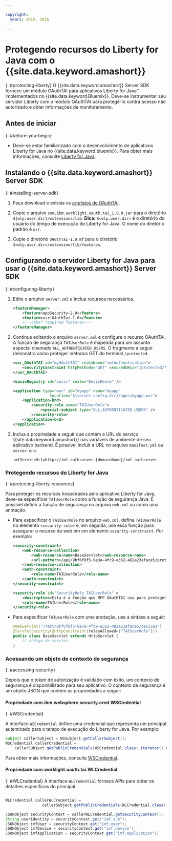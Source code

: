 ```yaml
---

copyright:
  years: 2015, 2016
  
---
```


# Protegendo recursos do Liberty for Java com o {{site.data.keyword.amashort}}
{: #protecting-liberty}
O {{site.data.keyword.amashort}} Server SDK fornece um módulo OAuthTAI para aplicativos Liberty for Java&trade; implementados no {{site.data.keyword.Bluemix}}. Deve-se instrumentar seu servidor Liberty com o módulo OAuthTAI para protegê-lo contra acesso não autorizado e obter informações de monitoramento.

## Antes de iniciar
{: #before-you-begin}
* Deve-se estar familiarizado com o desenvolvimento de aplicativos Liberty for Java no {{site.data.keyword.bluemix}}. Para obter mais informações, consulte [Liberty for Java](https://console.{DomainName}/docs/starters/liberty/index.html).

## Instalando o {{site.data.keyword.amashort}} Server SDK
{: #installing-server-sdk}

1. Faça download e extraia os [artefatos de OAuthTAI](https://imf-tai.{DomainName}/public/TAI.zip).

1. Copie o arquivo `com.ibm.worklight.oauth.tai_1.0.0.jar` para o diretório `${wlp.user.dir}/extensions/lib`.
	**Dica:** `$<wlp.user.dir>` é o diretório do usuário do tempo de execução do Liberty for Java. O nome do diretório padrão é `usr`.

1. Copie o diretório `OAuthTai-1.0.mf` para o diretório `$<wlp.user.dir>/extension/lib/features`.


## Configurando o servidor Liberty for Java para usar o {{site.data.keyword.amashort}} Server SDK
{: #configuring-liberty}

1. Edite o arquivo `server.xml` e inclua recursos necessários.

	```XML
	<featureManager>
		<feature>appSecurity-2.0</feature>
		<feature>usr:OAuthTai-1.0</feature>
		<!--other required features-->
	</featureManager>

	```
1. Continue editando o arquivo `server.xml` e configure o recurso OAuthTAI. A função de segurança `TAIUserRole` é mapeada para um assunto especial chamado `ALL_AUTHENTICATED_USERS`. O fragmento a seguir demonstra como proteger métodos GET do terminal `/protected`.

	```XML
	<usr_OAuthTAI id="myOAuthTAI" realmName="imfAuthentication">
		<securityConstraint httpMethods="GET" securedURLs="/protected/*"/>
	</usr_OAuthTAI>

	<basicRegistry id="basic" realm="BasicRealm" />

	<application type="war" id="myapp" name="myapp"
					location="${server.config.dir}/apps/myapp.war">
		<application-bnd>
			<security-role name="TAIUserRole">
				<special-subject type="ALL_AUTHENTICATED_USERS" />
			</security-role>
		</application-bnd>
	</application>
	```

1. Inclua a propriedade a seguir que contém a URL do serviço {{site.data.keyword.amashort}} nas variáveis de ambiente de seu aplicativo backend. É possível incluir a URL no arquivo `manifest.yml` ou `server.env`.

	```
	imfServiceUrl=http://imf-authserver.{domainName}/imf-authserver
	```

### Protegendo recursos do Liberty for Java
{: #protecting-liberty-resources}

Para proteger os recursos hospedados pelo aplicativo Liberty for Java, deve-se especificar `TAIUserRole` como a função de segurança Java. É possível definir a função de segurança no arquivo `web.xml` ou como uma anotação.

* Para especificar o `TAIUserRole` no arquivo `web.xml`, defina `TAIUserRole` no elemento `<security-role>` e, em seguida, use essa função para assegurar o recurso da web em um elemento `security-constraint`.
Por exemplo:

	```XML
	<security-constraint>
		<web-resource-collection>
			<web-resource-name>BaseServlet</web-resource-name>
			<url-pattern>/api/9bf6f8f5-9a3a-4fc9-a362-482a23aface5/protected</url-pattern>
		</web-resource-collection>
		<auth-constraint>
			<role-name>TAIUserRole</role-name>
		</auth-constraint>
	</security-constraint>

	<security-role id="SecurityRole_TAIUserRole" >
		<description>Esta é a função que MFP OAuthTAI usa para proteger o recurso e é necessária para ser mapeada para 'ALL_AUTHENTICATED_USERS' no Liberty</description>
		<role-name>TAIUserRole</role-name>
	</security-role>
	```

* Para especificar `TAIUserRole` com uma anotação, use a sintaxe a seguir:

	```Java
	@WebServlet("/Test/9bf6f8f5-9a3a-4fc9-a362-482a23aface5/devices")
	@ServletSecurity(@HttpConstraint(rolesAllowed={"TAIUserRole"}))
	public class BaseServlet extends HttpServlet {
	    // código de servlet
	}
	```

### Acessando um objeto de contexto de segurança
{: #accessing-security}

Depois que o token de autorização é validado com êxito, um contexto de segurança é disponibilizado para seu aplicativo. O contexto de segurança é um objeto JSON que contém as propriedades a seguir:

#### Propriedade com.ibm.websphere.security.cred.WSCredential
{: #WSCredential}

A interface `WSCredential` define uma credencial que representa um principal autenticado para o tempo de execução do Liberty for Java. Por exemplo:

```Java
Subject callerSubject = WSSubject.getCallerSubject();
WSCredential callerCredential =
    callerSubject.getPublicCredentials(WSCredential.class).iterator().next();
```
Para obter mais informações, consulte [WSCredential](http://www-01.ibm.com/support/knowledgecenter/api/content/nl/en-us/SSEQTP_7.0.0/com.ibm.websphere.javadoc.doc/web/apidocs/index.html?com/ibm/websphere/security/cred/WSCredential.html).

#### Propriedade com.worklight.oauth.tai.WLCredential
{: #WLCredential}
A interface `WLCredential` fornece APIs para obter os detalhes específicos do principal.

```Java

WLCredential callerWLCredential =
				callerSubject.getPublicCredentials(WLCredential.class).iterator().next();

JSONObject securityContext = callerWLCredential.getSecurityContext();
String userIdentity = securityContext.get("imf.sub");
JSONObject imfUser = securityContext.get("imf.user");
JSONObject imfDevice = securityContext.get("imf.device");
JSONObject imfApplication = securityContext.get("imf.application");

```
